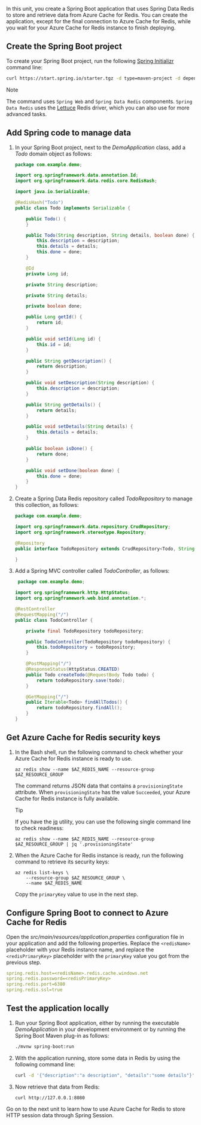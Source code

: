In this unit, you create a Spring Boot application that uses Spring Data Redis to store and retrieve data from Azure Cache for Redis. You can create the application, except for the final connection to Azure Cache for Redis, while you wait for your Azure Cache for Redis instance to finish deploying.

## Create the Spring Boot project

To create your Spring Boot project, run the following [Spring Initializr](https://start.spring.io/) command line:

```bash
curl https://start.spring.io/starter.tgz -d type=maven-project -d dependencies=web,data-redis -d baseDir=spring-redis-application -d bootVersion=2.4.1.RELEASE -d javaVersion=1.8 | tar -xzvf -
```

> [!NOTE]
> The command uses `Spring Web` and `Spring Data Redis` components. `Spring Data Redis` uses the [Lettuce](https://github.com/lettuce-io/lettuce-core) Redis driver, which you can also use for more advanced tasks.

## Add Spring code to manage data

1. In your Spring Boot project, next to the *DemoApplication* class, add a *Todo*  domain object as follows:

   ```java
   package com.example.demo;
   
   import org.springframework.data.annotation.Id;
   import org.springframework.data.redis.core.RedisHash;
   
   import java.io.Serializable;
   
   @RedisHash("Todo")
   public class Todo implements Serializable {
   
       public Todo() {
       }
   
       public Todo(String description, String details, boolean done) {
           this.description = description;
           this.details = details;
           this.done = done;
       }
   
       @Id
       private Long id;
   
       private String description;
   
       private String details;
   
       private boolean done;
   
       public Long getId() {
           return id;
       }
   
       public void setId(Long id) {
           this.id = id;
       }
   
       public String getDescription() {
           return description;
       }
   
       public void setDescription(String description) {
           this.description = description;
       }
   
       public String getDetails() {
           return details;
       }
   
       public void setDetails(String details) {
           this.details = details;
       }
   
       public boolean isDone() {
           return done;
       }
   
       public void setDone(boolean done) {
           this.done = done;
       }
   }
   ```

1. Create a Spring Data Redis repository called *TodoRepository* to manage this collection, as follows:

   ```java
   package com.example.demo;
   
   import org.springframework.data.repository.CrudRepository;
   import org.springframework.stereotype.Repository;
   
   @Repository
   public interface TodoRepository extends CrudRepository<Todo, String> {
   
   }
   ```

1. Add a Spring MVC controller called *TodoController*, as follows:

   ```java
    package com.example.demo;
   
   import org.springframework.http.HttpStatus;
   import org.springframework.web.bind.annotation.*;
   
   @RestController
   @RequestMapping("/")
   public class TodoController {
   
       private final TodoRepository todoRepository;
   
       public TodoController(TodoRepository todoRepository) {
           this.todoRepository = todoRepository;
       }
   
       @PostMapping("/")
       @ResponseStatus(HttpStatus.CREATED)
       public Todo createTodo(@RequestBody Todo todo) {
           return todoRepository.save(todo);
       }
   
       @GetMapping("/")
       public Iterable<Todo> findAllTodos() {
           return todoRepository.findAll();
       }
   }
   ```

## Get Azure Cache for Redis security keys

1. In the Bash shell, run the following command to check whether your Azure Cache for Redis instance is ready to use.

   ```azcli
   az redis show --name $AZ_REDIS_NAME --resource-group $AZ_RESOURCE_GROUP
   ```

   The command returns JSON data that contains a `provisioningState` attribute. When `provisioningState` has the value `Succeeded`, your Azure Cache for Redis instance is fully available.

   >[!TIP]
   >If you have the [jq](https://stedolan.github.io/jq/) utility, you can use the following single command line to check readiness:
   >
   >```azcli
   >az redis show --name $AZ_REDIS_NAME --resource-group $AZ_RESOURCE_GROUP | jq '.provisioningState'
   >```

1. When the Azure Cache for Redis instance is ready, run the following command to retrieve its security keys:

   ```azcli
   az redis list-keys \
       --resource-group $AZ_RESOURCE_GROUP \
       --name $AZ_REDIS_NAME
   ```

   Copy the `primaryKey` value to use in the next step.

## Configure Spring Boot to connect to Azure Cache for Redis

Open the *src/main/resources/application.properties* configuration file in your application and add the following properties. Replace the `<redisName>` placeholder with your Redis instance name, and replace the `<redisPrimaryKey>` placeholder with the `primaryKey` value you got from the previous step.

```yml
spring.redis.host=<redisName>.redis.cache.windows.net
spring.redis.password=<redisPrimaryKey>
spring.redis.port=6380
spring.redis.ssl=true
```

## Test the application locally

1. Run your Spring Boot application, either by running the executable *DemoApplication* in your development environment or by running the Spring Boot Maven plug-in as follows:

   ```bash
   ./mvnw spring-boot:run
   ```

1. With the application running, store some data in Redis by using the following command line:

   ```bash
   curl -d '{"description":"a description", "details":"some details"}' -H "Content-Type: application/json" -X POST http://127.0.0.1:8080
   ```

1. Now retrieve that data from Redis:

   ```bash
   curl http://127.0.0.1:8080
   ```

Go on to the next unit to learn how to use Azure Cache for Redis to store HTTP session data through Spring Session.
